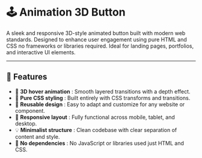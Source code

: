 # 🕹️ Animation 3D Button

A sleek and responsive 3D-style animated button built with modern web standards. Designed to enhance user engagement using pure HTML and CSS no frameworks or libraries required. Ideal for landing pages, portfolios, and interactive UI elements.

---

## 🚀 Features  
- 🧲 **3D hover animation** : Smooth layered transitions with a depth effect.  
- 🎨 **Pure CSS styling** : Built entirely with CSS transforms and transitions.  
- 🧱 **Reusable design** : Easy to adapt and customize for any website or component.  
- 📱 **Responsive layout** : Fully functional across mobile, tablet, and desktop.  
- 💡 **Minimalist structure** : Clean codebase with clear separation of content and style.  
- 🔧 **No dependencies** : No JavaScript or libraries used just HTML and CSS.
